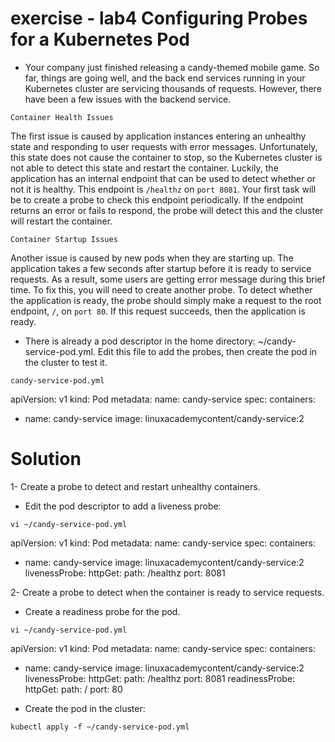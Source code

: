 # exercise - lab4 Configuring Probes for a Kubernetes Pod

- Your company just finished releasing a candy-themed mobile game. So far, things are going well, and the back end services running in your Kubernetes cluster are servicing thousands of requests. However, there have been a few issues with the backend service.

`Container Health Issues`

The first issue is caused by application instances entering an unhealthy state and responding to user requests with error messages. Unfortunately, this state does not cause the container to stop, so the Kubernetes cluster is not able to detect this state and restart the container. Luckily, the application has an internal endpoint that can be used to detect whether or not it is healthy. This endpoint is `/healthz` on `port 8081`. Your first task will be to create a probe to check this endpoint periodically. If the endpoint returns an error or fails to respond, the probe will detect this and the cluster will restart the container.

`Container Startup Issues`

Another issue is caused by new pods when they are starting up. The application takes a few seconds after startup before it is ready to service requests. As a result, some users are getting error message during this brief time. To fix this, you will need to create another probe. To detect whether the application is ready, the probe should simply make a request to the root endpoint, `/`, on `port 80`. If this request succeeds, then the application is ready.

- There is already a pod descriptor in the home directory: ~/candy-service-pod.yml. Edit this file to add the probes, then create the pod in the cluster to test it.

`candy-service-pod.yml`

apiVersion: v1
kind: Pod
metadata:
  name: candy-service
spec:
  containers:
  - name: candy-service
    image: linuxacademycontent/candy-service:2


# Solution

1- Create a probe to detect and restart unhealthy containers.

- Edit the pod descriptor to add a liveness probe:

`vi ~/candy-service-pod.yml`

apiVersion: v1
kind: Pod
metadata:
  name: candy-service
spec:
  containers:
  - name: candy-service
    image: linuxacademycontent/candy-service:2
    livenessProbe:
      httpGet:
        path: /healthz
        port: 8081
        
2- Create a probe to detect when the container is ready to service requests.

- Create a readiness probe for the pod.

`vi ~/candy-service-pod.yml`

apiVersion: v1
kind: Pod
metadata:
  name: candy-service
spec:
  containers:
  - name: candy-service
    image: linuxacademycontent/candy-service:2
    livenessProbe:
      httpGet:
        path: /healthz
        port: 8081
    readinessProbe:
      httpGet:
        path: /
        port: 80
        
- Create the pod in the cluster:

`kubectl apply -f ~/candy-service-pod.yml`         
